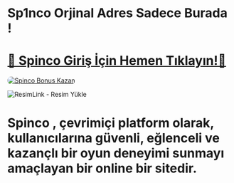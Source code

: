 # Sp1nco Orjinal Adres Sadece Burada !

# <a href="https://cutt.ly/SpincoLink" title="Spinco Giriş Adresi">🔗 Spinco Giriş İçin Hemen Tıklayın!🔗</a>

<a href="https://cutt.ly/SpincoLink" title="Spinco Bonus Fırsatları">
    <img src="https://i.ibb.co/5K7Ks6w/zzzz3.gif" alt="Spinco Bonus Kazan" style="max-width:100%; height:auto; border-radius:8px;">
</a>
<div class="description">

<img src="" title="ResimLink - Resim Yükle" alt="ResimLink - Resim Yükle"></a>
 
# <p>Spinco , çevrimiçi platform olarak, kullanıcılarına güvenli, eğlenceli ve kazançlı bir oyun deneyimi sunmayı amaçlayan bir online bir sitedir.
